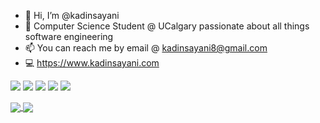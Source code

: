 - 👋 Hi, I’m @kadinsayani
- 🌱 Computer Science Student @ UCalgary passionate about all things software engineering
- 📫 You can reach me by email @ kadinsayani8@gmail.com
- 💻 https://www.kadinsayani.com

<p>
  <img src="https://img.shields.io/badge/JavaScript-F7DF1E?style=flat&logo=javascript&logoColor=black"/>
  <img src="https://img.shields.io/badge/Rust-000000?style=flat&logo=rust&logoColor=white"/>
  <img src="https://img.shields.io/badge/Java-ED8B00?style=flat&logo=java&logoColor=white">
  <img src="https://img.shields.io/badge/Python-3776AB?style=flat&logo=python&logoColor=white"/>
  <img src="https://img.shields.io/badge/Swift-3776AB?style=flat&logo=swift&logoColor=white"/>
</p>

<a href="https://github.com/anuraghazra/github-readme-stats">
  <img align="center" src="https://github-readme-stats.vercel.app/api?username=kadinsayani&show_icons=true&include_all_commits=true&theme=highcontrast&hide_border=true&count_private=true&hide=stars,contribs" />
</a> 
<a href="https://github.com/anuraghazra/github-readme-stats">
  <img align="center" src="https://github-readme-stats.vercel.app/api/top-langs/?username=kadinsayani&layout=compact&theme=highcontrast&hide_border=true&langs_count=6&hide=html,css,shell" />
</a>

  
<!---
kadinsayani/kadinsayani is a ✨ special ✨ repository because its `README.md` (this file) appears on your GitHub profile.
You can click the Preview link to take a look at your changes.
--->
